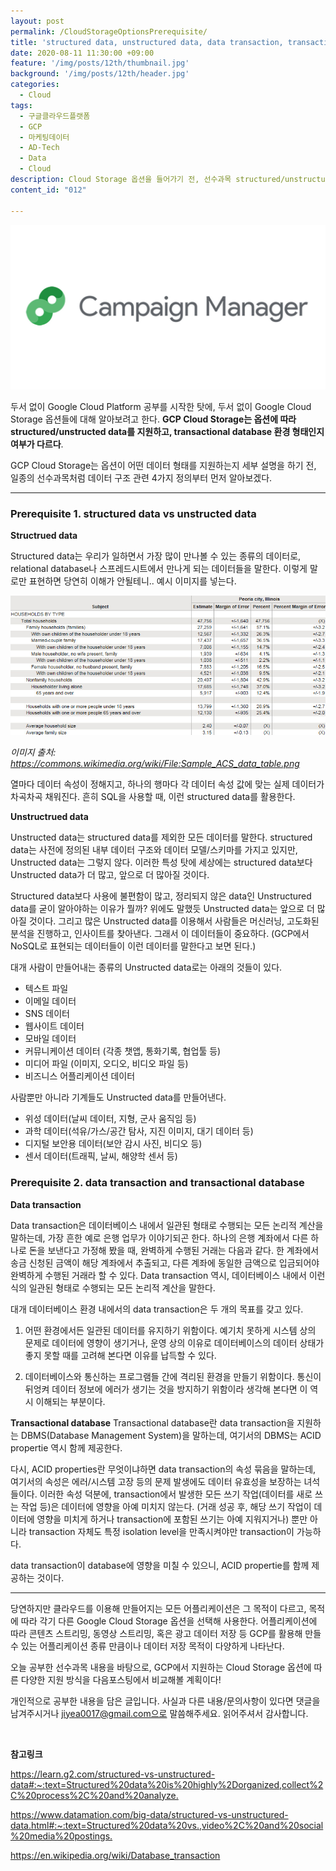 ```yaml
---
layout: post
permalink: /CloudStorageOptionsPrerequisite/
title: 'structured data, unstructured data, data transaction, transactional data'
date: 2020-08-11 11:30:00 +09:00
feature: '/img/posts/12th/thumbnail.jpg'
background: '/img/posts/12th/header.jpg'
categories:
  - Cloud
tags:
  - 구글클라우드플랫폼
  - GCP
  - 마케팅데이터
  - AD-Tech
  - Data
  - Cloud
description: Cloud Storage 옵션을 들어가기 전, 선수과목 structured/unstructured data, data transaction과 transactional data
content_id: "012"

---
```


![cm 로고 이미지](/img/posts/11th/thumbnail.jpg)

두서 없이 Google Cloud Platform 공부를 시작한 탓에, 두서 없이 Google Cloud Storage 옵션들에 대해 알아보려고 한다.  **GCP Cloud Storage는 옵션에 따라 structured/unstructed data를 지원하고, transactional database 환경 형태인지 여부가 다르다**. 

GCP Cloud Storage는 옵션이 어떤 데이터 형태를 지원하는지 세부 설명을 하기 전, 일종의 선수과목처럼 데이터 구조 관련 4가지 정의부터 먼저 알아보겠다.

---

### Prerequisite 1. structured data vs unstructed data

**Structrued data**

Structured data는 우리가 일하면서 가장 많이 만나볼 수 있는 종류의 데이터로, relational database나 스프레드시트에서 만나게 되는 데이터들을 말한다. 이렇게 말로만 표현하면 당연히 이해가 안될테니.. 예시 이미지를 넣는다. 

![Structured data 이미지](/img/posts/12th/SampleACSdatatable.jpg)

*이미지 출처: https://commons.wikimedia.org/wiki/File:Sample_ACS_data_table.png*



열마다 데이터 속성이 정해지고, 하나의 행마다 각 데이터 속성 값에 맞는 실제 데이터가 차곡차곡 채워진다. 흔히 SQL을 사용할 때, 이런 structured data를 활용한다. 



**Unstructrued data**

Unstructed data는 structured data를 제외한 모든 데이터를 말한다. structured data는 사전에 정의된 내부 데이터 구조와 데이터 모델/스키마를 가지고 있지만, Unstructed data는 그렇지 않다. 이러한 특성 탓에 세상에는 structured data보다 Unstructed data가 더 많고, 앞으로 더 많아질 것이다. 

Structured data보다 사용에 불편함이 많고, 정리되지 않은 data인 Unstructured data를 굳이 알아야하는 이유가 뭘까? 위에도 말했듯 Unstructed data는 앞으로 더 많아질 것이다. 그리고 많은 Unstructed data를 이용해서 사람들은 머신러닝, 고도화된 분석을 진행하고, 인사이트를 찾아낸다. 그래서 이 데이터들이 중요하다. (GCP에서 NoSQL로 표현되는 데이터들이 이런 데이터를 말한다고 보면 된다.)

대개 사람이 만들어내는 종류의 Unstructed data로는 아래의 것들이 있다.
- 텍스트 파일
- 이메일 데이터
- SNS 데이터
- 웹사이트 데이터
- 모바일 데이터
- 커뮤니케이션 데이터 (각종 챗앱, 통화기록, 협업툴 등)
- 미디어 파일 (이미지, 오디오, 비디오 파일 등)
- 비즈니스 어플리케이션 데이터

사람뿐만 아니라 기계들도 Unstructed data를 만들어낸다.
- 위성 데이터(날씨 데이터, 지형, 군사 움직임 등)
- 과학 데이터(석유/가스/공간 탐사, 지진 이미지, 대기 데이터 등)
- 디지털 보안용 데이터(보안 감시 사진, 비디오 등)
- 센서 데이터(트래픽, 날씨, 해양학 센서 등)



### Prerequisite 2. data transaction and transactional database

**Data transaction**

Data transaction은 데이터베이스 내에서 일관된 형태로 수행되는 모든 논리적 계산을 말하는데, 가장 흔한 예로 은행 업무가 이야기되곤 한다. 하나의 은행 계좌에서 다른 하나로 돈을 보낸다고 가정해 봤을 때, 완벽하게 수행된 거래는 다음과 같다. 한 계좌에서 송금 신청된 금액이 해당 계좌에서 추출되고, 다른 계좌에 동일한 금액으로 입금되어야 완벽하게 수행된 거래라 할 수 있다. Data transaction 역시, 데이터베이스 내에서 이런 식의 일관된 형태로 수행되는 모든 논리적 계산을 말한다. 

대개 데이터베이스 환경 내에서의 data transaction은 두 개의 목표를 갖고 있다. 
1. 어떤 환경에서든 일관된 데이터를 유지하기 위함이다. 예기치 못하게 시스템 상의 문제로 데이터에 영향이 생기거나, 운영 상의 이유로 데이터베이스의 데이터 상태가 좋지 못할 때를 고려해 본다면 이유를 납득할 수 있다.

2. 데이터베이스와 통신하는 프로그램들 간에 격리된 환경을 만들기 위함이다. 통신이 뒤엉켜 데이터 정보에 에러가 생기는 것을 방지하기 위함이라 생각해 본다면 이 역시 이해되는 부분이다.

   

**Transactional database**
Transactional database란 data transaction을 지원하는 DBMS(Database Management System)을 말하는데, 여기서의 DBMS는 ACID propertie 역시 함께 제공한다. 

다시, ACID properties란 무엇이냐하면 data transaction의 속성 묶음을 말하는데, 여기서의 속성은 에러/시스템 고장 등의 문제 발생에도 데이터 유효성을 보장하는 녀석들이다. 이러한 속성 덕분에, transaction에서 발생한 모든 쓰기 작업(데이터를 새로 쓰는 작업 등)은 데이터에 영향을 아예 미치지 않는다. (거래 성공 후, 해당 쓰기 작업이 데이터에 영향을 미치게 하거나 transaction에 포함된 쓰기는 아예 지워지거나) 뿐만 아니라 transaction 자체도 특정 isolation level을 만족시켜야만 transaction이 가능하다. 

data transaction이 database에 영향을 미칠 수 있으니, ACID propertie를 함께 제공하는 것이다. 

---

당연하지만 클라우드를 이용해 만들어지는 모든 어플리케이션은 그 목적이 다르고, 목적에 따라 각기 다른 Google Cloud Storage 옵션을 선택해 사용한다. 어플리케이션에 따라 콘텐츠 스트리밍, 동영상 스트리밍, 혹은 광고 데이터 저장 등 GCP를 활용해 만들 수 있는 어플리케이션 종류 만큼이나 데이터 저장 목적이 다양하게 나타난다. 

오늘 공부한 선수과목 내용을 바탕으로, GCP에서 지원하는 Cloud Storage 옵션에 따른 다양한 지원 방식을 다음포스팅에서 비교해볼 계획이다!  <br>

개인적으로 공부한 내용을 담은 글입니다. 사실과 다른 내용/문의사항이 있다면 댓글을 남겨주시거나 jiyea0017@gmail.com으로 말씀해주세요. 읽어주셔서 감사합니다.

<br>

**참고링크**<br>

<https://learn.g2.com/structured-vs-unstructured-data#:~:text=Structured%20data%20is%20highly%2Dorganized,collect%2C%20process%2C%20and%20analyze.>

<https://www.datamation.com/big-data/structured-vs-unstructured-data.html#:~:text=Structured%20data%20vs.,video%2C%20and%20social%20media%20postings.>

<https://en.wikipedia.org/wiki/Database_transaction>